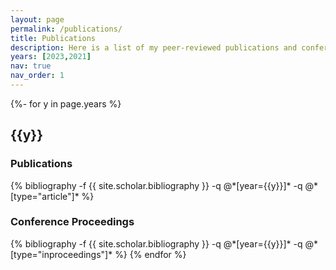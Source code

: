 ```yaml
---
layout: page
permalink: /publications/
title: Publications
description: Here is a list of my peer-reviewed publications and conference proceedings.
years: [2023,2021]
nav: true
nav_order: 1
---
```

<!-- _pages/publications.md -->
<div class="publications">

{%- for y in page.years %}
  <h2 class="year">{{y}}</h2>
  <h3>Publications</h3>
  {% bibliography -f {{ site.scholar.bibliography }} -q @*[year={{y}}]* -q @*[type="article"]* %}
  <h3>Conference Proceedings</h3>
  {% bibliography -f {{ site.scholar.bibliography }} -q @*[year={{y}}]* -q @*[type="inproceedings"]* %}
{% endfor %}

</div>
